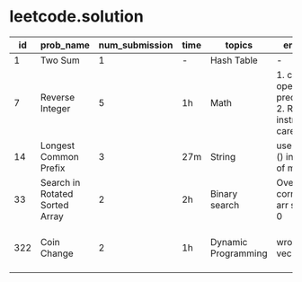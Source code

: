 # leetcode.solution



id | prob_name | num_submission | time | topics | err_note | read_solution | todo
 -----|-----|-----|-----|-----|-----|-----|-----
 1 | Two Sum | 1 | - | Hash Table | - | done |
 7 | Reverse Integer | 5 | 1h | Math | 1. c++ operator precedence <br> 2. Read instruction carefully | done | -
 14 | Longest Common Prefix | 3 | 27m | String | use min\<T\>() instead of min() | done | -
 33 | Search in Rotated Sorted Array | 2 | 2h | Binary search | Overlook corner case arr size == 0 | done | try while loop for search
 322 | Coin Change | 2 | 1h | Dynamic Programming | wrong init vec size | done | try bottom-up approach 


